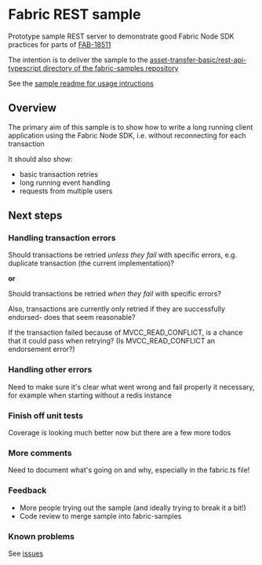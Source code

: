 # Fabric REST sample

Prototype sample REST server to demonstrate good Fabric Node SDK practices for parts of [FAB-18511](https://jira.hyperledger.org/browse/FAB-18511)

The intention is to deliver the sample to the [asset-transfer-basic/rest-api-typescript directory of the fabric-samples repository](https://github.com/hyperledger/fabric-samples/tree/main/asset-transfer-basic)

See the [sample readme for usage intructions](asset-transfer-basic/rest-api-typescript/README.md)

## Overview

The primary aim of this sample is to show how to write a long running client application using the Fabric Node SDK, i.e. without reconnecting for each transaction

It should also show:

- basic transaction retries
- long running event handling
- requests from multiple users

## Next steps

### Handling transaction errors

Should transactions be retried _unless they fail_ with specific errors, e.g. duplicate transaction (the current implementation)?

**or**

Should transactions be retried _when they fail_ with specific errors?

Also, transactions are currently only retried if they are successfully endorsed- does that seem reasonable?

If the transaction failed because of MVCC_READ_CONFLICT, is a chance that it could pass when retrying? (Is MVCC_READ_CONFLICT an endorsement error?)

### Handling other errors

Need to make sure it's clear what went wrong and fail properly it necessary, for example when starting without a redis instance

### Finish off unit tests

Coverage is looking much better now but there are a few more todos

### More comments

Need to document what's going on and why, especially in the fabric.ts file!

### Feedback

- More people trying out the sample (and ideally trying to break it a bit!)
- Code review to merge sample into fabric-samples

### Known problems

See [issues](https://github.com/hyperledgendary/fabric-rest-sample/issues)

